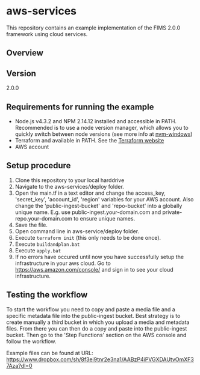 # aws-services

This repository contains an example implementation of the FIMS 2.0.0 framework using cloud services.

## Overview


## Version

2.0.0

## Requirements for running the example
* Node.js v4.3.2 and NPM 2.14.12 installed and accessible in PATH. Recommended is to use a node version manager, which allows you to quickly switch between node versions (see more info at [nvm-windows](https://github.com/coreybutler/nvm-windows))
* Terraform and available in PATH. See the [Terraform website](https://www.terraform.io/)
* AWS account

## Setup procedure
1. Clone this repository to your local harddrive
2. Navigate to the aws-services/deploy folder.
3. Open the main.tf in a text editor and change the access_key, 'secret_key', 'account_id', 'region' variables for your AWS account. Also change the 'public-ingest-bucket' and 'repo-bucket' into a globally unique name. E.g. use public-ingest.your-domain.com and private-repo.your-domain.com to ensure unique names.
4. Save the file.
5. Open command line in aws-service/deploy folder.
6. Execute `terraform init` (this only needs to be done once).
7. Execute `buildandplan.bat`
8. Execute `apply.bat`
9. If no errors have occured until now you have successfully setup the infrastructure in your aws cloud. Go to https://aws.amazon.com/console/ and sign in to see your cloud infrastructure.

## Testing the workflow
To start the workflow you need to copy and paste a media file and a specific metadata file into the public-ingest bucket. Best strategy is to create manually a third bucket in which you upload a media and metadata files. From there you can then do a copy and paste into the public-ingest bucket. Then go to the 'Step Functions' section on the AWS console and follow the workflow.

Example files can be found at URL:
https://www.dropbox.com/sh/8f3ei9tnr2e3na1/AABzP4iPVGXDAUtvOmXF37Aza?dl=0
